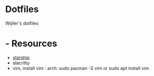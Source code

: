 # Dotfiles
Wijiler's dotfiles
# - Resources 


- [starship](https://starship.rs/)
- alacritty
- vim,  install vim : arch: sudo pacman -S vim or sudo apt install vim
